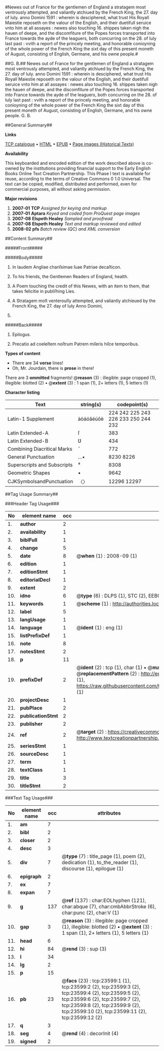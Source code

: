 #Newes out of France for the gentlemen of England a stratagem most ventrously attempted, and valiantly atchiued by the French King, the 27. day of Iuly. anno Domini 1591 : wherein is desciphered, what trust His Royall Maiestie reposeth on the valour of the English, and their duetifull seruice vnto him at all assayes : newes also touching 16. shippes taken nigh the hauen of deepe, and the discomfiture of the Popes forces transported into France towards the ayde of the leaguers, both concurring on the 28. of Iuly last past : vvith a report of the princely meeting, and honorable conioyning of the whole power of the French King the sixt day of this present moneth of August, consisting of English, Germane, and his owne people.#

##G. B.##
Newes out of France for the gentlemen of England a stratagem most ventrously attempted, and valiantly atchiued by the French King, the 27. day of Iuly. anno Domini 1591 : wherein is desciphered, what trust His Royall Maiestie reposeth on the valour of the English, and their duetifull seruice vnto him at all assayes : newes also touching 16. shippes taken nigh the hauen of deepe, and the discomfiture of the Popes forces transported into France towards the ayde of the leaguers, both concurring on the 28. of Iuly last past : vvith a report of the princely meeting, and honorable conioyning of the whole power of the French King the sixt day of this present moneth of August, consisting of English, Germane, and his owne people.
G. B.

##General Summary##

**Links**

[TCP catalogue](http://www.ota.ox.ac.uk/tcp/)  • 
[HTML](http://tei.it.ox.ac.uk/tcp/Texts-HTML/free/A00/A00234.html)  • 
[EPUB](http://tei.it.ox.ac.uk/tcp/Texts-EPUB/free/A00/A00234.epub) • 
[Page images (Historical Texts)](https://data.historicaltexts.jisc.ac.uk/view?pubId=eebo-19999272e&pageId=eebo-19999272e-23599-1)

**Availability**

This keyboarded and encoded edition of the
	       work described above is co-owned by the institutions
	       providing financial support to the Early English Books
	       Online Text Creation Partnership. This Phase I text is
	       available for reuse, according to the terms of Creative
	       Commons 0 1.0 Universal. The text can be copied,
	       modified, distributed and performed, even for
	       commercial purposes, all without asking permission.

**Major revisions**

1. __2007-01__ __TCP__ *Assigned for keying and markup*
1. __2007-01__ __Aptara__ *Keyed and coded from ProQuest page images*
1. __2007-08__ __Elspeth Healey__ *Sampled and proofread*
1. __2007-08__ __Elspeth Healey__ *Text and markup reviewed and edited*
1. __2008-02__ __pfs__ *Batch review (QC) and XML conversion*

##Content Summary##

#####Front#####

#####Body#####

1. In laudem Angliae chariſsimae ſuae
Patriae decaſticon.

1. To his friends, the Gentlemen
Readers of England,
health.

1. A Poem touching the credit of
this Newes, with an item to them,
that takes felicitie in publiſhing
Lies.

1. A Stratagem moſt venterouſly
attempted, and valiantly atchieued
by the French King, the 27. day of
Iuly Anno Domini,
1591.

#####Back#####

1. Epilogus.

1. Precatio ad coeleſtem noſtrum
Patrem miſeris hiſce
temporibus.

**Types of content**

  * There are 34 **verse** lines!
  * Oh, Mr. Jourdain, there is **prose** in there!

There are 3 **ommitted** fragments! 
 @__reason__ (3) : illegible: page cropped (1), illegible: blotted (2)  •  @__extent__ (3) : 1 span (1), 2+ letters (1), 5 letters (1)

**Character listing**


|Text|string(s)|codepoint(s)|
|---|---|---|
|Latin-1 Supplement|àòáóâéúôè|224 242 225 243 226 233 250 244 232|
|Latin Extended-A|ſ|383|
|Latin Extended-B|Ʋ|434|
|Combining             Diacritical Marks|̄|772|
|General Punctuation|…•|8230 8226|
|Superscripts             and Subscripts|⁴|8308|
|Geometric Shapes|▪|9642|
|CJKSymbolsandPunctuation|〈〉|12296 12297|

##Tag Usage Summary##

###Header Tag Usage###

|No|element name|occ|attributes|
|---|---|---|---|
|1.|__author__|2||
|2.|__availability__|1||
|3.|__biblFull__|1||
|4.|__change__|5||
|5.|__date__|8| @__when__ (1) : 2008-09 (1)|
|6.|__edition__|1||
|7.|__editionStmt__|1||
|8.|__editorialDecl__|1||
|9.|__extent__|2||
|10.|__idno__|6| @__type__ (6) : DLPS (1), STC (2), EEBO-CITATION (1), OCLC (1), VID (1)|
|11.|__keywords__|1| @__scheme__ (1) : http://authorities.loc.gov/ (1)|
|12.|__label__|5||
|13.|__langUsage__|1||
|14.|__language__|1| @__ident__ (1) : eng (1)|
|15.|__listPrefixDef__|1||
|16.|__note__|8||
|17.|__notesStmt__|2||
|18.|__p__|11||
|19.|__prefixDef__|2| @__ident__ (2) : tcp (1), char (1)  •  @__matchPattern__ (2) : ([0-9\-]+):([0-9IVX]+) (1), (.+) (1)  •  @__replacementPattern__ (2) : http://eebo.chadwyck.com/downloadtiff?vid=$1&page=$2 (1), https://raw.githubusercontent.com/textcreationpartnership/Texts/master/tcpchars.xml#$1 (1)|
|20.|__projectDesc__|1||
|21.|__pubPlace__|2||
|22.|__publicationStmt__|2||
|23.|__publisher__|2||
|24.|__ref__|2| @__target__ (2) : https://creativecommons.org/publicdomain/zero/1.0/ (1), http://www.textcreationpartnership.org/docs/. (1)|
|25.|__seriesStmt__|1||
|26.|__sourceDesc__|1||
|27.|__term__|1||
|28.|__textClass__|1||
|29.|__title__|3||
|30.|__titleStmt__|2||


###Text Tag Usage###

|No|element name|occ|attributes|
|---|---|---|---|
|1.|__am__|7||
|2.|__bibl__|2||
|3.|__closer__|2||
|4.|__desc__|3||
|5.|__div__|7| @__type__ (7) : title_page (1), poem (2), dedication (1), to_the_reader (1), discourse (1), epilogue (1)|
|6.|__epigraph__|2||
|7.|__ex__|7||
|8.|__expan__|7||
|9.|__g__|137| @__ref__ (137) : char:EOLhyphen (121), char:abque (7), char:cmbAbbrStroke (6), char:punc (2), char:V (1)|
|10.|__gap__|3| @__reason__ (3) : illegible: page cropped (1), illegible: blotted (2)  •  @__extent__ (3) : 1 span (1), 2+ letters (1), 5 letters (1)|
|11.|__head__|6||
|12.|__hi__|84| @__rend__ (3) : sup (3)|
|13.|__l__|34||
|14.|__lg__|2||
|15.|__p__|15||
|16.|__pb__|23| @__facs__ (23) : tcp:23599:1 (1), tcp:23599:2 (2), tcp:23599:3 (2), tcp:23599:4 (2), tcp:23599:5 (2), tcp:23599:6 (2), tcp:23599:7 (2), tcp:23599:8 (2), tcp:23599:9 (2), tcp:23599:10 (2), tcp:23599:11 (2), tcp:23599:12 (2)|
|17.|__q__|3||
|18.|__seg__|4| @__rend__ (4) : decorInit (4)|
|19.|__signed__|2||
